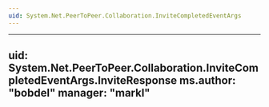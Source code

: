 ```yaml
---
uid: System.Net.PeerToPeer.Collaboration.InviteCompletedEventArgs
---
```


---
uid: System.Net.PeerToPeer.Collaboration.InviteCompletedEventArgs.InviteResponse
ms.author: "bobdel"
manager: "markl"
---
